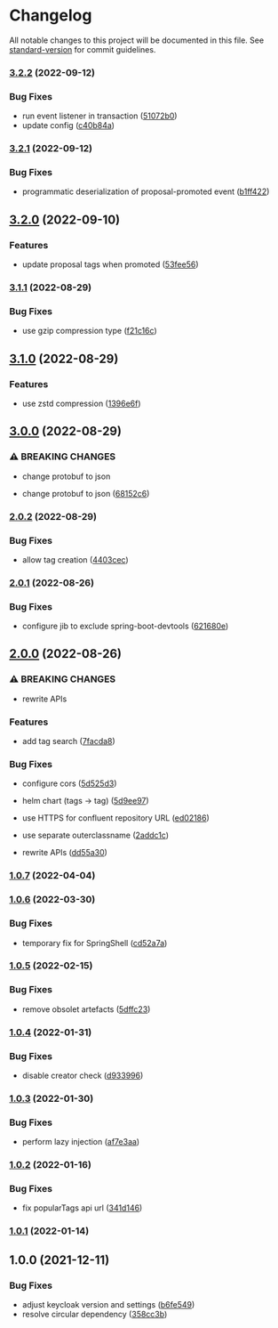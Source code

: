 # Changelog

All notable changes to this project will be documented in this file. See [standard-version](https://github.com/conventional-changelog/standard-version) for commit guidelines.

### [3.2.2](https://github.com/innovation-hub-bergisches-rheinland/prox-tag-service/compare/v3.2.1...v3.2.2) (2022-09-12)


### Bug Fixes

* run event listener in transaction ([51072b0](https://github.com/innovation-hub-bergisches-rheinland/prox-tag-service/commit/51072b00091ccab66aa6a8e8b3d0a538494dcb70))
* update config ([c40b84a](https://github.com/innovation-hub-bergisches-rheinland/prox-tag-service/commit/c40b84ab428561158297de6b6b83130dc7075ebb))

### [3.2.1](https://github.com/innovation-hub-bergisches-rheinland/prox-tag-service/compare/v3.2.0...v3.2.1) (2022-09-12)


### Bug Fixes

* programmatic deserialization of proposal-promoted event ([b1ff422](https://github.com/innovation-hub-bergisches-rheinland/prox-tag-service/commit/b1ff422c780faf8fed3b5265c435f9c5bd076dba))

## [3.2.0](https://github.com/innovation-hub-bergisches-rheinland/prox-tag-service/compare/v3.1.1...v3.2.0) (2022-09-10)


### Features

* update proposal tags when promoted ([53fee56](https://github.com/innovation-hub-bergisches-rheinland/prox-tag-service/commit/53fee56735558d8714d0430c13830a8207334291))

### [3.1.1](https://github.com/innovation-hub-bergisches-rheinland/prox-tag-service/compare/v3.1.0...v3.1.1) (2022-08-29)


### Bug Fixes

* use gzip compression type ([f21c16c](https://github.com/innovation-hub-bergisches-rheinland/prox-tag-service/commit/f21c16c400978282bb5a6528ef8e9c511b71b817))

## [3.1.0](https://github.com/innovation-hub-bergisches-rheinland/prox-tag-service/compare/v3.0.0...v3.1.0) (2022-08-29)


### Features

* use zstd compression ([1396e6f](https://github.com/innovation-hub-bergisches-rheinland/prox-tag-service/commit/1396e6ff8179925779207209a9ae2e1641e9472d))

## [3.0.0](https://github.com/innovation-hub-bergisches-rheinland/prox-tag-service/compare/v2.0.2...v3.0.0) (2022-08-29)


### ⚠ BREAKING CHANGES

* change protobuf to json

* change protobuf to json ([68152c6](https://github.com/innovation-hub-bergisches-rheinland/prox-tag-service/commit/68152c67faddfafb7d934ca63c26564059d3fac9))

### [2.0.2](https://github.com/innovation-hub-bergisches-rheinland/prox-tag-service/compare/v2.0.1...v2.0.2) (2022-08-29)


### Bug Fixes

* allow tag creation ([4403cec](https://github.com/innovation-hub-bergisches-rheinland/prox-tag-service/commit/4403cec5d452ee7574118811fa563a5dce612d67))

### [2.0.1](https://github.com/innovation-hub-bergisches-rheinland/prox-tag-service/compare/v2.0.0...v2.0.1) (2022-08-26)


### Bug Fixes

* configure jib to exclude spring-boot-devtools ([621680e](https://github.com/innovation-hub-bergisches-rheinland/prox-tag-service/commit/621680e213a397742cf53cf310f8cb3c05fe539c))

## [2.0.0](https://github.com/innovation-hub-bergisches-rheinland/prox-tag-service/compare/v1.0.7...v2.0.0) (2022-08-26)


### ⚠ BREAKING CHANGES

* rewrite APIs

### Features

* add tag search ([7facda8](https://github.com/innovation-hub-bergisches-rheinland/prox-tag-service/commit/7facda874c631f55976c94f1142fc4731dd1a52e))


### Bug Fixes

* configure cors ([5d525d3](https://github.com/innovation-hub-bergisches-rheinland/prox-tag-service/commit/5d525d30a691674d06bb936734ddbd80bb9d530e))
* helm chart (tags -> tag) ([5d9ee97](https://github.com/innovation-hub-bergisches-rheinland/prox-tag-service/commit/5d9ee9787bf58d57f888076c990d4833060fd5f4))
* use HTTPS for confluent repository URL ([ed02186](https://github.com/innovation-hub-bergisches-rheinland/prox-tag-service/commit/ed021862ec0e67a1ad30ce07145df3e2f440885d))
* use separate outerclassname ([2addc1c](https://github.com/innovation-hub-bergisches-rheinland/prox-tag-service/commit/2addc1cafc13d25cf2bfbc98ec2530c94f64e4b4))


* rewrite APIs ([dd55a30](https://github.com/innovation-hub-bergisches-rheinland/prox-tag-service/commit/dd55a30619e2b4c91887a6bc07c90b988554e6cc))

### [1.0.7](https://github.com/innovation-hub-bergisches-rheinland/prox-tag-service/compare/v1.0.6...v1.0.7) (2022-04-04)

### [1.0.6](https://github.com/innovation-hub-bergisches-rheinland/prox-tag-service/compare/v1.0.5...v1.0.6) (2022-03-30)


### Bug Fixes

* temporary fix for SpringShell ([cd52a7a](https://github.com/innovation-hub-bergisches-rheinland/prox-tag-service/commit/cd52a7a35187e4821e18434312118f2b8d76ed1b))

### [1.0.5](https://github.com/innovation-hub-bergisches-rheinland/prox-tag-service/compare/v1.0.4...v1.0.5) (2022-02-15)


### Bug Fixes

* remove obsolet artefacts ([5dffc23](https://github.com/innovation-hub-bergisches-rheinland/prox-tag-service/commit/5dffc230e725880dcaeb89c98c1d6ca17bfe086c))

### [1.0.4](https://github.com/innovation-hub-bergisches-rheinland/prox-tag-service/compare/v1.0.3...v1.0.4) (2022-01-31)


### Bug Fixes

* disable creator check ([d933996](https://github.com/innovation-hub-bergisches-rheinland/prox-tag-service/commit/d933996c8b6d72d44f66a941ea4b4181185d415c))

### [1.0.3](https://github.com/innovation-hub-bergisches-rheinland/prox-tag-service/compare/v1.0.2...v1.0.3) (2022-01-30)


### Bug Fixes

* perform lazy injection ([af7e3aa](https://github.com/innovation-hub-bergisches-rheinland/prox-tag-service/commit/af7e3aa9069d19eedab4426cac17a6c1c65df1e6))

### [1.0.2](https://github.com/innovation-hub-bergisches-rheinland/prox-tag-service/compare/v1.0.1...v1.0.2) (2022-01-16)


### Bug Fixes

* fix popularTags api url ([341d146](https://github.com/innovation-hub-bergisches-rheinland/prox-tag-service/commit/341d1465ceac9d33f4d2efda9ae14a98f3cdf8d0))

### [1.0.1](https://github.com/innovation-hub-bergisches-rheinland/prox-tag-service/compare/v1.0.0...v1.0.1) (2022-01-14)

## 1.0.0 (2021-12-11)

### Bug Fixes

- adjust keycloak version and settings ([b6fe549](https://github.com/innovation-hub-bergisches-rheinland/prox-tag-service/commit/b6fe549559f83a052e0e2d8a2c28aefd2b5434b7))
- resolve circular dependency ([358cc3b](https://github.com/innovation-hub-bergisches-rheinland/prox-tag-service/commit/358cc3be119558c8099466dcb837425e8cd24ac2))
